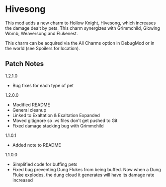 # Hivesong

This mod adds a new charm to Hollow Knight, Hivesong, which increases the damage dealt by pets. This charm synergizes with Grimmchild, Glowing Womb, Weaversong and Flukenest.

This charm can be acquired via the All Charms option in DebugMod or in the world (see Spoilers for location).

## Patch Notes
1.2.1.0
-	Bug fixes for each type of pet

1.2.0.0
-	Modified README
-	General cleanup
-	Linked to Exaltation & Exaltation Expanded
-	Moved gitignore so .vs files don't get pushed to Git
-	Fixed damage stacking bug with Grimmchild

1.1.0.1
-	Added note to README

1.1.0.0
-	Simplified code for buffing pets
-	Fixed bug preventing Dung Flukes from being buffed. Now when a Dung Fluke explodes, the dung cloud it generates will have its damage rate increased
